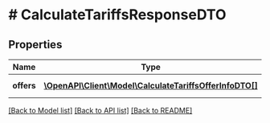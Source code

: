 # # CalculateTariffsResponseDTO

## Properties

Name | Type | Description | Notes
------------ | ------------- | ------------- | -------------
**offers** | [**\OpenAPI\Client\Model\CalculateTariffsOfferInfoDTO[]**](CalculateTariffsOfferInfoDTO.md) | Стоимость услуг. |

[[Back to Model list]](../../README.md#models) [[Back to API list]](../../README.md#endpoints) [[Back to README]](../../README.md)
